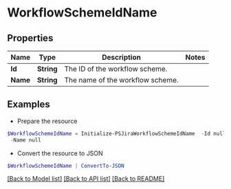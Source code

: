 # WorkflowSchemeIdName
## Properties

Name | Type | Description | Notes
------------ | ------------- | ------------- | -------------
**Id** | **String** | The ID of the workflow scheme. | 
**Name** | **String** | The name of the workflow scheme. | 

## Examples

- Prepare the resource
```powershell
$WorkflowSchemeIdName = Initialize-PSJiraWorkflowSchemeIdName  -Id null `
 -Name null
```

- Convert the resource to JSON
```powershell
$WorkflowSchemeIdName | ConvertTo-JSON
```

[[Back to Model list]](../README.md#documentation-for-models) [[Back to API list]](../README.md#documentation-for-api-endpoints) [[Back to README]](../README.md)

